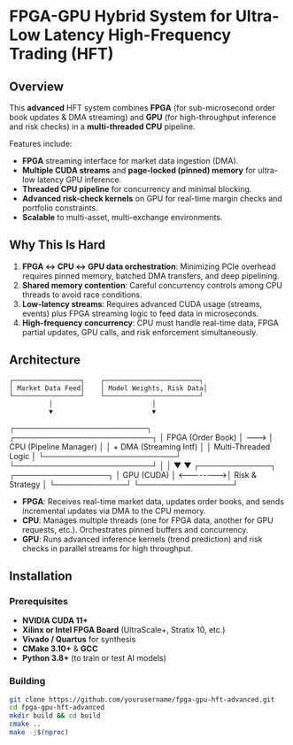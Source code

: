 # FPGA-GPU Hybrid System for Ultra-Low Latency High-Frequency Trading (HFT)

## Overview
This **advanced** HFT system combines **FPGA** (for sub-microsecond order book updates & DMA streaming) and **GPU** (for high-throughput inference and risk checks) in a **multi-threaded CPU** pipeline.  

Features include:
- **FPGA** streaming interface for market data ingestion (DMA).
- **Multiple CUDA streams** and **page-locked (pinned) memory** for ultra-low latency GPU inference.
- **Threaded CPU pipeline** for concurrency and minimal blocking.
- **Advanced risk-check kernels** on GPU for real-time margin checks and portfolio constraints.
- **Scalable** to multi-asset, multi-exchange environments.

## Why This Is Hard
1. **FPGA ↔ CPU ↔ GPU data orchestration**: Minimizing PCIe overhead requires pinned memory, batched DMA transfers, and deep pipelining.  
2. **Shared memory contention**: Careful concurrency controls among CPU threads to avoid race conditions.  
3. **Low-latency streams**: Requires advanced CUDA usage (streams, events) plus FPGA streaming logic to feed data in microseconds.  
4. **High-frequency concurrency**: CPU must handle real-time data, FPGA partial updates, GPU calls, and risk enforcement simultaneously.

## Architecture
    ┌─────────────────┐    ┌────────────────────────┐
    │ Market Data Feed│    │ Model Weights, Risk Data│
    └─────────────────┘    └────────────────────────┘
              │                         │
              ▼                         ▼
┌────────────────────────┐      ┌─────────────────────────┐
│   FPGA (Order Book)    │ ---> │  CPU (Pipeline Manager) │
│ + DMA (Streaming Intf) │      │   Multi-Threaded Logic  │
└────────────────────────┘      └─────────────────────────┘
              │                          │
              ▼                          ▼
      ┌─────────────┐            ┌─────────────────┐
      │ GPU (CUDA)   │ <-------->│ Risk & Strategy  │
      └─────────────┘            └─────────────────┘



- **FPGA**: Receives real-time market data, updates order books, and sends incremental updates via DMA to the CPU memory.  
- **CPU**: Manages multiple threads (one for FPGA data, another for GPU requests, etc.). Orchestrates pinned buffers and concurrency.  
- **GPU**: Runs advanced inference kernels (trend prediction) and risk checks in parallel streams for high throughput.

## Installation

### Prerequisites
- **NVIDIA CUDA 11+**  
- **Xilinx or Intel FPGA Board** (UltraScale+, Stratix 10, etc.)  
- **Vivado / Quartus** for synthesis  
- **CMake 3.10+** & **GCC**  
- **Python 3.8+** (to train or test AI models)  

### Building
```bash
git clone https://github.com/yourusername/fpga-gpu-hft-advanced.git
cd fpga-gpu-hft-advanced
mkdir build && cd build
cmake ..
make -j$(nproc)
